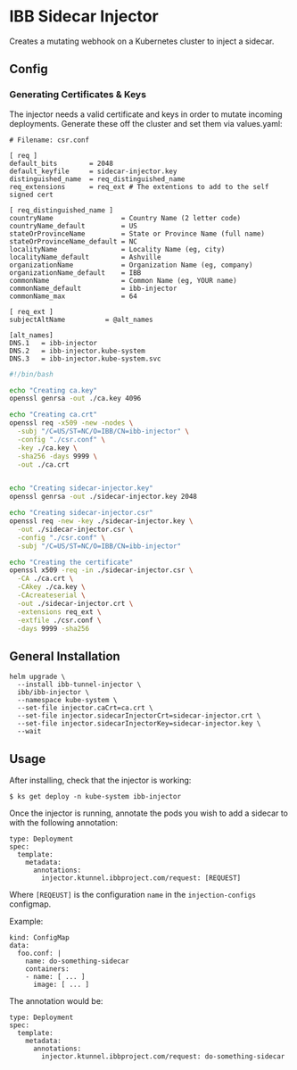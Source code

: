 # IBB Sidecar Injector

Creates a mutating webhook on a Kubernetes cluster to inject a sidecar.

## Config

### Generating Certificates & Keys

The injector needs a valid certificate and keys in order to mutate incoming deployments. Generate these off the cluster and set them via values.yaml:

```
# Filename: csr.conf

[ req ]
default_bits        = 2048
default_keyfile     = sidecar-injector.key
distinguished_name  = req_distinguished_name
req_extensions      = req_ext # The extentions to add to the self signed cert

[ req_distinguished_name ]
countryName                 = Country Name (2 letter code)
countryName_default         = US
stateOrProvinceName         = State or Province Name (full name)
stateOrProvinceName_default = NC
localityName                = Locality Name (eg, city)
localityName_default        = Ashville
organizationName            = Organization Name (eg, company)
organizationName_default    = IBB
commonName                  = Common Name (eg, YOUR name)
commonName_default          = ibb-injector
commonName_max              = 64

[ req_ext ]
subjectAltName          = @alt_names

[alt_names]
DNS.1   = ibb-injector
DNS.2   = ibb-injector.kube-system
DNS.3   = ibb-injector.kube-system.svc
```

```bash
#!/bin/bash

echo "Creating ca.key"
openssl genrsa -out ./ca.key 4096

echo "Creating ca.crt"
openssl req -x509 -new -nodes \
  -subj "/C=US/ST=NC/O=IBB/CN=ibb-injector" \
  -config "./csr.conf" \
  -key ./ca.key \
  -sha256 -days 9999 \
  -out ./ca.crt


echo "Creating sidecar-injector.key"
openssl genrsa -out ./sidecar-injector.key 2048

echo "Creating sidecar-injector.csr"
openssl req -new -key ./sidecar-injector.key \
  -out ./sidecar-injector.csr \
  -config "./csr.conf" \
  -subj "/C=US/ST=NC/O=IBB/CN=ibb-injector"

echo "Creating the certificate"
openssl x509 -req -in ./sidecar-injector.csr \
  -CA ./ca.crt \
  -CAkey ./ca.key \
  -CAcreateserial \
  -out ./sidecar-injector.crt \
  -extensions req_ext \
  -extfile ./csr.conf \
  -days 9999 -sha256
```


## General Installation

```
helm upgrade \
  --install ibb-tunnel-injector \
  ibb/ibb-injector \
  --namespace kube-system \
  --set-file injector.caCrt=ca.crt \
  --set-file injector.sidecarInjectorCrt=sidecar-injector.crt \
  --set-file injector.sidecarInjectorKey=sidecar-injector.key \
  --wait
```

## Usage

After installing, check that the injector is working:

```
$ ks get deploy -n kube-system ibb-injector
```

Once the injector is running, annotate the pods you wish to add a sidecar to with the following annotation:

```
type: Deployment
spec:
  template:
    metadata:
      annotations:
        injector.ktunnel.ibbproject.com/request: [REQUEST]
```

Where `[REQEUST]` is the configuration `name` in the `injection-configs` configmap.

Example:

```
kind: ConfigMap
data:
  foo.conf: |
    name: do-something-sidecar
    containers:
    - name: [ ... ]
      image: [ ... ]
```

The annotation would be:

```
type: Deployment
spec:
  template:
    metadata:
      annotations:
        injector.ktunnel.ibbproject.com/request: do-something-sidecar
```
